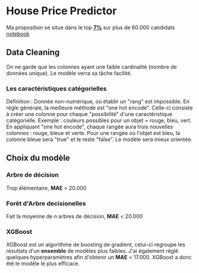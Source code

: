 # House Price Predictor

Ma proposition se situe dans le top [**7%**](https://www.kaggle.com/aryamaankunwar/competitions) sur plus de 60.000 candidats \
[notebook](https://github.com/aryamaan3/Kaggle-Data-Science/blob/master/House%20Price%20Estimation/house-price-predictor.ipynb)

## Data Cleaning
On ne garde que les colonnes ayant une faible cardinalité (nombre de données unique).
Le modèle verra sa tâche facilité.

### Les caractéristiques catégorielles
Définition : Donnée non-numérique, où établir un "rang" est impossible.
En règle générale, la meilleure méthode est "one hot encode". Celle-ci consiste à créer une colonne pour chaque "possibilité" d'une caractéristique catégorielle.
Exemple : couleurs possibles pour un objet = rouge, bleu, vert. En appliquant "one hot encode", chaque rangée aura trois nouvelles colonnes : rouge, bleue et verte. Pour une rangée où l'objet est bleu, la colonne bleue sera "true" et le reste "false". Le modèle sera mieux orientée.

## Choix du modèle

### Arbre de décision
Trop élémentaire, **MAE** > 20.000

### Forêt d'Arbre decisionelles
Fait la moyenne de n arbres de décision, **MAE** < 20.000

### XGBoost
XGBoost est un algorithme de boosting de gradient, celui-ci regroupe les résultats d'un **ensemble** de modèles plus faibles. 
J'ai également réglé quelques hyperparamètres afin d'obtenir un **MAE** < 17.000.
XGBoost a donc été le modèle le plus efficace.
